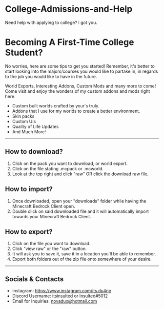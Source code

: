 # College-Admissions-and-Help
Need help with applying to college? I got you.
# Becoming A First-Time College Student?
No worries, here are some tips to get you started!
Remember, it's better to start looking into the majors/courses you would like to partake in, in regards to the job you would like to have in the future.

World Exports, Interesting Addons, Custom Mods and many more to come!
Come visit and enjoy the wonders of my custom addons and mods right here.

 - Custom built worlds crafted by your's truly.
 - Addons that I use for my worlds to create a better environment.
 - Skin packs
 - Custom UIs
 - Quality of Life Updates
 - And Much More!

--------------------------------------------------------------------------------
How to download?
-
1. Click on the pack you want to download, or world export.
2. Click on the file stating .mcpack or .mcworld.
3. Look at the top right and click "raw" OR click the download raw file.

How to import?
-
1. Once downloaded, open your "downloads" folder while having the Minecraft Bedrock Client open.
2. Double click on said downloaded file and it will automatically import towards your Minecraft Bedrock Client.

How to export?
-
1. Click on the file you want to download.
2. Click "view raw" or the "raw" button.
3. It will ask you to save it, save it in a location you'll be able to remember.
4. Export both folders out of the zip file onto somewhere of your desire.
--------------------------------------------------------------------------------
Socials & Contacts
-
- Instagram:
https://www.instagram.com/its.du4ne
- Discord Username:
itsinsulted or Insulted#5012
- Email for Inquiries:
novadux@hotmail.com
